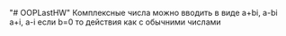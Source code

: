 "# OOPLastHW" 
Комплексные числа можно вводить в виде
            a+bi, a-bi
            a+i, a-i
если b=0 то действия как с обычними числами
